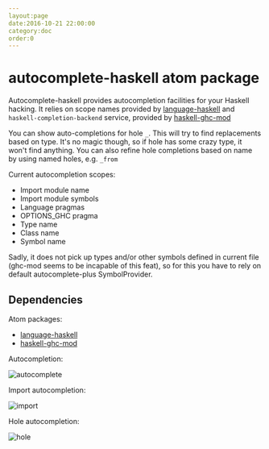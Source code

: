 ```yaml
---
layout:page
date:2016-10-21 22:00:00
category:doc
order:0
---
```


# autocomplete-haskell atom package

Autocomplete-haskell provides autocompletion facilities for your Haskell
hacking.
It relies on scope names provided by [language-haskell][1] and `haskell-completion-backend` service, provided by [haskell-ghc-mod][2]

You can show auto-completions for hole `_`. This will try to find replacements
based on type. It's no magic though, so if hole has some crazy type, it won't
find anything. You can also refine hole completions based on name by using named holes, e.g. `_from`

Current autocompletion scopes:

* Import module name
* Import module symbols
* Language pragmas
* OPTIONS_GHC pragma
* Type name
* Class name
* Symbol name

Sadly, it does not pick up types and/or other symbols defined in current file
(ghc-mod seems to be incapable of this feat), so for this you have to rely on
default autocomplete-plus SymbolProvider.

## Dependencies

Atom packages:

* [language-haskell][1]
* [haskell-ghc-mod][2]

[1]: https://atom.io/packages/language-haskell
[2]: https://atom.io/packages/haskell-ghc-mod

Autocompletion:

![autocomplete](https://cloud.githubusercontent.com/assets/7275622/9704861/e4474ec4-54bc-11e5-92f4-84a3995e45cb.gif)

Import autocompletion:

![import](https://cloud.githubusercontent.com/assets/7275622/9704865/ff39f79a-54bc-11e5-9912-5fb2884b749b.gif)

Hole autocompletion:

![hole](https://cloud.githubusercontent.com/assets/7275622/9704890/5581ccae-54bd-11e5-8ec6-8aa289e5a099.gif)
